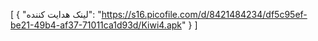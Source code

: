 [
  {
    "لینک هدایت کننده": "https://s16.picofile.com/d/8421484234/df5c95ef-be21-49b4-af37-71011ca1d93d/Kiwi4.apk"
  }
]
